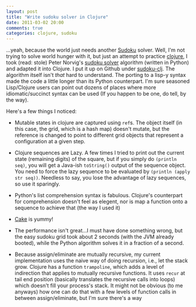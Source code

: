 ```yaml
---
layout: post
title: "Write sudoku solver in Clojure"
date: 2011-03-02 20:00
comments: true
categories: clojure, sudoku
---
```


...yeah, because the world just needs another [Sudoku](http://en.wikipedia.org/wiki/Sudoku) solver. Well, I'm not trying to solve world hunger with it, but just an attempt to practice [clojure](http://clojure.org), I took (read: stole) Peter Norvig's [sudoku solver](http://norvig.com/sudoku.html) algorithm (written in Python) and adapted it into Clojure. I put it up on Github under [sudoku-clj](https://github.com/kevinjqiu/sudoku-clj). The algorithm itself isn't *that* hard to understand. The porting to a lisp-y syntax made the code a little longer than its Python counterpart. I'm sure seasoned Lisp/Clojure users can point out dozens of places where more idiomatic/succinct syntax can be used (If you happen to be one, do tell, by the way).

Here's a few things I noticed:

* Mutable states in clojure are captured using `ref`s. The object itself (in this case, the grid, which is a hash map) doesn't mutate, but the reference is changed to point to different grid objects that represent a configuration at a given step.

* Clojure sequences are Lazy. A few times I tried to print out the current state (remaining digits) of the square, but if you simply do `(println seq)`, you will get a Java-ish `toString()` output of the sequence object. You need to force the lazy sequence to be evaluated by `(println (apply str seq))`. Needless to say, you lose the advantage of lazy sequences, so use it sparingly.

* Python's list comprehension syntax is fabulous. Clojure's counterpart for comprehension doesn't feel as elegent, nor is map a function onto a sequence to achieve that (the way I used it)

* [Cake](/2011/02/11/cake-the-yummy-clojure-build-system/) is yummy!

* The performance isn't great...I must have done something wrong, but the easy sudoku grid took about 2 seconds (with the JVM already booted), while the Python algorithm solves it in a fraction of a second.

* Because assign/eliminate are mutually recursive, my current implementation uses the naive way of doing recursion, i.e., let the stack grow. Clojure has a function `trampoline`, which adds a level of indirection that applies to mutually recursive functions. It uses `recur` at tail end position (basically translates the recursive calls into loops) which doesn't fill your process's stack. It might not be obvious (to me anyways) how one can do that with a few levels of function calls in between assign/eliminate, but I'm sure there's a way
